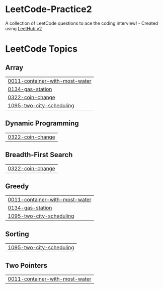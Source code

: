 # LeetCode-Practice2
A collection of LeetCode questions to ace the coding interview! - Created using [LeetHub v2](https://github.com/arunbhardwaj/LeetHub-2.0)

<!---LeetCode Topics Start-->
# LeetCode Topics
## Array
|  |
| ------- |
| [0011-container-with-most-water](https://github.com/kvskranthi/LeetCode-Practice2/tree/master/0011-container-with-most-water) |
| [0134-gas-station](https://github.com/kvskranthi/LeetCode-Practice2/tree/master/0134-gas-station) |
| [0322-coin-change](https://github.com/kvskranthi/LeetCode-Practice2/tree/master/0322-coin-change) |
| [1095-two-city-scheduling](https://github.com/kvskranthi/LeetCode-Practice2/tree/master/1095-two-city-scheduling) |
## Dynamic Programming
|  |
| ------- |
| [0322-coin-change](https://github.com/kvskranthi/LeetCode-Practice2/tree/master/0322-coin-change) |
## Breadth-First Search
|  |
| ------- |
| [0322-coin-change](https://github.com/kvskranthi/LeetCode-Practice2/tree/master/0322-coin-change) |
## Greedy
|  |
| ------- |
| [0011-container-with-most-water](https://github.com/kvskranthi/LeetCode-Practice2/tree/master/0011-container-with-most-water) |
| [0134-gas-station](https://github.com/kvskranthi/LeetCode-Practice2/tree/master/0134-gas-station) |
| [1095-two-city-scheduling](https://github.com/kvskranthi/LeetCode-Practice2/tree/master/1095-two-city-scheduling) |
## Sorting
|  |
| ------- |
| [1095-two-city-scheduling](https://github.com/kvskranthi/LeetCode-Practice2/tree/master/1095-two-city-scheduling) |
## Two Pointers
|  |
| ------- |
| [0011-container-with-most-water](https://github.com/kvskranthi/LeetCode-Practice2/tree/master/0011-container-with-most-water) |
<!---LeetCode Topics End-->